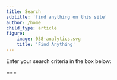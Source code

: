 ```yaml
---
title: Search
subtitle: 'find anything on this site'
author: /home
child_type: article
figure:
    image: 038-analytics.svg
    title: 'Find Anything'
---
```


Enter your search criteria in the box below:

===
